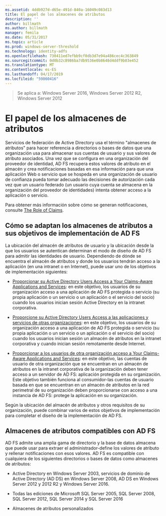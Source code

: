 ```yaml
---
ms.assetid: 4ddb927d-d65e-491d-840a-16049c083d13
title: El papel de los almacenes de atributos
description: ''
author: billmath
ms.author: billmath
manager: femila
ms.date: 05/31/2017
ms.topic: article
ms.prod: windows-server-threshold
ms.technology: identity-adfs
ms.openlocfilehash: 730411ed7efbb9cf0db3d7e94a486cec4c363849
ms.sourcegitcommit: 0d0b32c8986ba7db9536e0b8648d4ddf9b03e452
ms.translationtype: MT
ms.contentlocale: es-ES
ms.lasthandoff: 04/17/2019
ms.locfileid: "59860416"
---
```

 >Se aplica a: Windows Server 2016, Windows Server 2012 R2, Windows Server 2012

# <a name="the-role-of-attribute-stores"></a>El papel de los almacenes de atributos
Servicios de federación de Active Directory usa el término "almacenes de atributos" para hacer referencia a directorios o bases de datos que una organización usa para almacenar sus cuentas de usuario y sus valores de atributo asociados. Una vez que se configura en una organización del proveedor de identidad, AD FS recupera estos valores de atributo en el almacén y crea notificaciones basadas en esa información para que una aplicación Web o servicio que se hospeda en una organización de usuario de confianza pueda tomar adecuado las decisiones de autorización cada vez que un usuario federado \(un usuario cuya cuenta se almacena en la organización del proveedor de identidades\) intenta obtener acceso a la aplicación o servicio.  
  
Para obtener más información sobre cómo se generan notificaciones, consulte [The Role of Claims](The-Role-of-Claims.md).  
  
## <a name="how-attribute-stores-fit-in-with-your-ad-fs-deployment-goals"></a>Cómo se adaptan los almacenes de atributos a sus objetivos de implementación de AD FS  
La ubicación del almacén de atributos de usuario y la ubicación desde la que los usuarios se autentican determinan el modo de diseño de AD FS para admitir las identidades de usuario. Dependiendo de dónde se encuentra el almacén de atributos y donde los usuarios tendrán acceso a la aplicación \(en una intranet o en Internet\), puede usar uno de los objetivos de implementación siguientes:  
  
-   [Proporcionar su Active Directory Users Access a Your Claims-Aware Applications and Services](https://technet.microsoft.com/library/dd807071.aspx): en este objetivo, los usuarios de su organización acceso a una aplicación de AD FS protegida o servicio \(su propia aplicación o un servicio o un aplicación o el servicio del socio\) cuando los usuarios inician sesión Active Directory en la intranet corporativa.  
  
-   [Proporcione su Active Directory Users Access a las aplicaciones y servicios de otras organizaciones](https://technet.microsoft.com/library/dd807123.aspx): en este objetivo, los usuarios de su organización acceso a una aplicación de AD FS protegida o servicio \(su propia aplicación o un servicio o un aplicación o el servicio del socio\) cuando los usuarios inician sesión un almacén de atributos en la intranet corporativa y cuando inician sesión remotamente desde Internet.  
  
-   [Proporcionar a los usuarios de otra organización acceso a Your Claims-Aware Applications and Services](https://technet.microsoft.com/library/dd807099.aspx): en este objetivo, las cuentas de usuario de otra organización que se encuentran en un almacén de atributos en la intranet corporativa de la organización deben tener acceso a un servidor de AD FS: aplicación protegida en su organización. Este objetivo también funciona al consumidor\-las cuentas de usuario basada en que se encuentran en un almacén de atributos en la red perimetral de su organización deben proporcionarse con acceso a una instancia de AD FS: protege la aplicación en su organización.  
  
Según la ubicación del almacén de atributos y otros requisitos de su organización, puede combinar varios de estos objetivos de implementación para completar el diseño de la implementación de AD FS.  
  
## <a name="attribute-stores-that-are-supported-by-ad-fs"></a>Almacenes de atributos compatibles con AD FS  
AD FS admite una amplia gama de directorio y la base de datos almacena que puede usar para extraer el administrador\-define los valores de atributo y rellenar notificaciones con esos valores. AD FS es compatible con cualquiera de los siguientes directorios o bases de datos como almacenes de atributos:  
  
-   Active Directory en Windows Server 2003, servicios de dominio de Active Directory \(AD DS\) en Windows Server 2008, AD DS en Windows Server 2012 y 2012 R2 y Windows Server 2016. 
  
-   Todas las ediciones de Microsoft SQL Server 2005, SQL Server 2008, SQL Server 2012, SQL Server 2014 y SQL Server 2016  
  
-   Almacenes de atributos personalizados  
  

